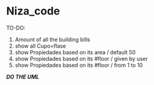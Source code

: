 # Niza_code

TO-DO:
1. Amount of all the building bills
2. show all Cupo=flase
3. show Propiedades based on its area / default 50
4. show Propiedades based on its #floor / given by user
5. show Propiedades based on its #floor / from 1 to 10

_**DO THE UML**_
